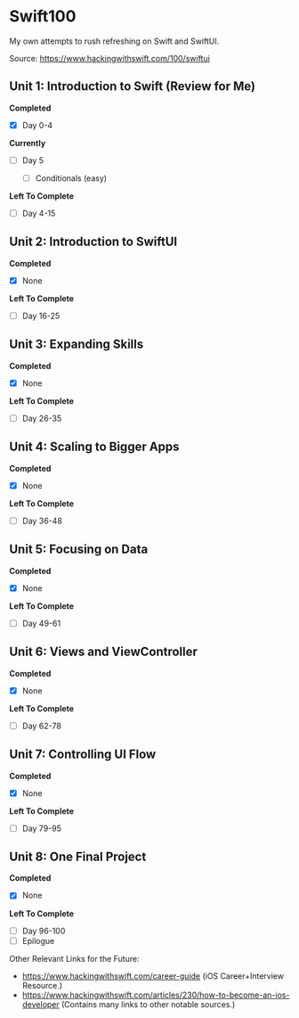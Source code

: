 # Swift100
My own attempts to rush refreshing on Swift and SwiftUI.

Source: https://www.hackingwithswift.com/100/swiftui

## Unit 1: Introduction to Swift (Review for Me)
**Completed**
- [x] Day 0-4

**Currently**
- [ ] Day 5
    - [ ] Conditionals (easy)


**Left To Complete**
- [ ] Day 4-15

## Unit 2: Introduction to SwiftUI
**Completed**
- [x] None


**Left To Complete**
- [ ] Day 16-25

## Unit 3: Expanding Skills
**Completed**
- [x] None


**Left To Complete**
- [ ] Day 26-35

## Unit 4: Scaling to Bigger Apps
**Completed**
- [x] None


**Left To Complete**
- [ ] Day 36-48

## Unit 5: Focusing on Data
**Completed**
- [x] None


**Left To Complete**
- [ ] Day 49-61

## Unit 6: Views and ViewController
**Completed**
- [x] None


**Left To Complete**
- [ ] Day 62-78

## Unit 7: Controlling UI Flow
**Completed**
- [x] None


**Left To Complete**
- [ ] Day 79-95

## Unit 8: One Final Project
**Completed**
- [x] None


**Left To Complete**
- [ ] Day 96-100
- [ ] Epilogue

Other Relevant Links for the Future:
  * https://www.hackingwithswift.com/career-guide (iOS Career+Interview Resource.)
  * https://www.hackingwithswift.com/articles/230/how-to-become-an-ios-developer (Contains many links to other notable sources.)